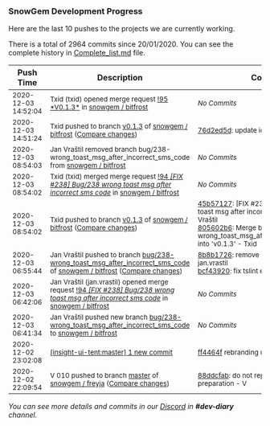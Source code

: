
### SnowGem Development Progress

Here are the last 10 pushes to the projects we are currently working.

There is a total of 2964 commits since 20/01/2020. You can see the complete history in
 [Complete_list.md](Complete_list.md) file.

| Push Time | Description | Commits |
| --- | --- | --- |
| <sub>2020-12-03 14:52:04</sub> | <sub>Txid (txid) opened merge request [\!95 \*V0\.1\.3\*](https://gitlab.com/snowgem/bitfrost/-/merge_requests/95) in [snowgem / bitfrost](https://gitlab.com/snowgem/bitfrost)</sub> | <sub>_No Commits_</sub> |
| <sub>2020-12-03 14:51:24</sub> | <sub>Txid pushed to branch [v0\.1\.3](https://gitlab.com/snowgem/bitfrost/commits/v0.1.3) of [snowgem / bitfrost](https://gitlab.com/snowgem/bitfrost) ([Compare changes](https://gitlab.com/snowgem/bitfrost/compare/805602b691f25d2e4bedc27d80c9fe654c1aa240...76d2ed5dfb64f8c662ce1e2c6eb85315d71e53a4))</sub> | <sub>[76d2ed5d](https://gitlab.com/snowgem/bitfrost/-/commit/76d2ed5dfb64f8c662ce1e2c6eb85315d71e53a4): update ios version - Snowgem</sub> |
| <sub>2020-12-03 08:54:03</sub> | <sub>Jan Vraštil removed branch bug/238-wrong_toast_msg_after_incorrect_sms_code from [snowgem / bitfrost](https://gitlab.com/snowgem/bitfrost)</sub> | <sub>_No Commits_</sub> |
| <sub>2020-12-03 08:54:02</sub> | <sub>Txid (txid) merged merge request [!94 *[FIX #238] Bug/238 wrong toast msg after incorrect sms code*](https://gitlab.com/snowgem/bitfrost/-/merge_requests/94) in [snowgem / bitfrost](https://gitlab.com/snowgem/bitfrost)</sub> | <sub>_No Commits_</sub> |
| <sub>2020-12-03 08:54:02</sub> | <sub>Txid pushed to branch [v0\.1\.3](https://gitlab.com/snowgem/bitfrost/commits/v0.1.3) of [snowgem / bitfrost](https://gitlab.com/snowgem/bitfrost) ([Compare changes](https://gitlab.com/snowgem/bitfrost/compare/c0f4a4bd4ec197af568c34a633f6f38cc3ec2392...805602b691f25d2e4bedc27d80c9fe654c1aa240))</sub> | <sub>[45b57127](https://gitlab.com/snowgem/bitfrost/-/commit/45b57127f3828c3754d73148a90b3f07d3d4f3a7): [FIX #238] Bug/238 wrong toast msg after incorrect sms code - Jan Vraštil<br>[805602b6](https://gitlab.com/snowgem/bitfrost/-/commit/805602b691f25d2e4bedc27d80c9fe654c1aa240): Merge branch 'bug/238-wrong_toast_msg_after_incorrect_sms_code' into 'v0.1.3' - Txid</sub> |
| <sub>2020-12-03 06:55:44</sub> | <sub>Jan Vraštil pushed to branch [bug/238\-wrong\_toast\_msg\_after\_incorrect\_sms\_code](https://gitlab.com/snowgem/bitfrost/commits/bug/238-wrong_toast_msg_after_incorrect_sms_code) of [snowgem / bitfrost](https://gitlab.com/snowgem/bitfrost) ([Compare changes](https://gitlab.com/snowgem/bitfrost/compare/0351c4b31241f291bbfac7c3a6324405aea97539...bcf439209c8fff5e3217966dc0e85a5d649287bb))</sub> | <sub>[8b8b1726](https://gitlab.com/snowgem/bitfrost/-/commit/8b8b17269fc4eb9a2cf3c8ee0d5852c6ee032e13): remove unwanted code - jan.vrastil<br>[bcf43920](https://gitlab.com/snowgem/bitfrost/-/commit/bcf439209c8fff5e3217966dc0e85a5d649287bb): fix tslint errors - jan.vrastil</sub> |
| <sub>2020-12-03 06:42:06</sub> | <sub>Jan Vraštil (jan.vrastil) opened merge request [!94 *[FIX #238] Bug/238 wrong toast msg after incorrect sms code*](https://gitlab.com/snowgem/bitfrost/-/merge_requests/94) in [snowgem / bitfrost](https://gitlab.com/snowgem/bitfrost)</sub> | <sub>_No Commits_</sub> |
| <sub>2020-12-03 06:41:34</sub> | <sub>Jan Vraštil pushed new branch [bug/238\-wrong\_toast\_msg\_after\_incorrect\_sms\_code](https://gitlab.com/snowgem/bitfrost/commits/bug/238-wrong_toast_msg_after_incorrect_sms_code) to [snowgem / bitfrost](https://gitlab.com/snowgem/bitfrost)</sub> | <sub>_No Commits_</sub> |
| <sub>2020-12-02 23:02:08</sub> | <sub>[[insight-ui-tent:master] 1 new commit](https://github.com/TENTOfficial/insight-ui-tent/commit/ff4464f4dcd4e55974e933969ed9f16093473d41)</sub> | <sub>[ff4464f](https://github.com/TENTOfficial/insight-ui-tent/commit/ff4464f4dcd4e55974e933969ed9f16093473d41) rebranding ui - ciripel</sub> |
| <sub>2020-12-02 22:09:54</sub> | <sub>V 010 pushed to branch [master](https://gitlab.com/snowgem/freyja/commits/master) of [snowgem / freyja](https://gitlab.com/snowgem/freyja) ([Compare changes](https://gitlab.com/snowgem/freyja/compare/290f667c7bcaea760285654ca743d5bd64b59d42...88ddcfab66d6d4da0895f87c122c6072b4151625))</sub> | <sub>[88ddcfab](https://gitlab.com/snowgem/freyja/-/commit/88ddcfab66d6d4da0895f87c122c6072b4151625): do not report status of nodes in preparation - V</sub> |

_You can see more details and commits in our [Discord](https://discord.gg/zumGnbg) in **#dev-diary** channel._
